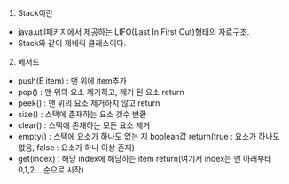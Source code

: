 1. Stack이란
- java.util패키지에서 제공하는 LIFO(Last In First Out)형태의 자료구조.
- Stack<E>와 같이 제네릭 클래스이다.

2. 메서드
- push(E item) : 맨 위에 item추가
- pop() : 맨 위의 요소 제거하고, 제거 된 요소 return
- peek() : 맨 위의 요소 제거하지 않고 return
- size() : 스택에 존재하는 요소 갯수 반환
- clear() : 스택에 존재하는 모든 요소 제거
- empty() : 스택에 요소가 하나도 없는 지 boolean값 return(true : 요소가 하나도 없음, false : 요소가 하나 이상 존재)
- get(index) : 해당 index에 해당하는 item return(여기서 index는 맨 아래부터 0,1,2... 순으로 시작)